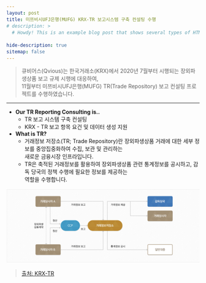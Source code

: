 ```yaml
---
layout: post
title: 미쯔비시UFJ은행(MUFG) KRX-TR 보고시스템 구축 컨설팅 수행
# description: >
  # Howdy! This is an example blog post that shows several types of HTML content supported in this theme.

hide-description: true
sitemap: false
---
```


> 큐비어스(Qvious)는 한국거래소(KRX)에서 2020년 7월부터 시행되는 장외파생상품 보고 규제 시행에 대응하여, <br>
11월부터 미쯔비시UFJ은행(MUFG) TR(Trade Repository) 보고 컨설팅 프로젝트를 수행하였습니다. <br>


---
* **Our TR Reporting Consulting is..**
  - TR 보고 시스템 구축 컨설팅
  - KRX - TR 보고 항목 요건 및 데이터 생성 지원 
* **What is TR?**
  - 거래정보 저장소(TR; Trade Repository)란 장외파생상품 거래에 대한 세부 정보를 중앙집중화하여 수집, 보관 및 관리하는 <br>
  새로운 금융시장 인프라입니다.
  - TR은 축적된 거래정보를 활용하여 장외파생상품 관련 통계정보를 공시하고, 감독 당국의 정책 수행에 필요한 정보를 제공하는 <br> 
  역할을 수행합니다.


![200x200](../../assets/img/blog/krx_tr.png)

> [출처: KRX-TR](https://tr.krx.co.kr/)

